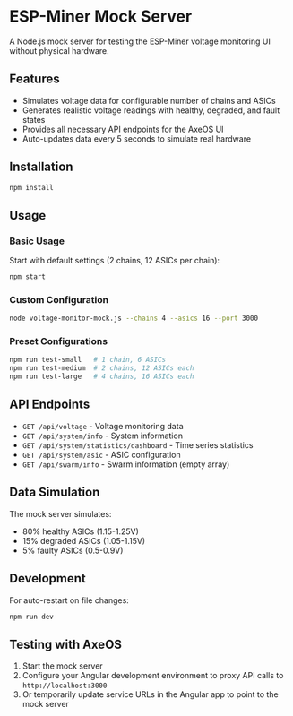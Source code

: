 # ESP-Miner Mock Server

A Node.js mock server for testing the ESP-Miner voltage monitoring UI without physical hardware.

## Features

- Simulates voltage data for configurable number of chains and ASICs
- Generates realistic voltage readings with healthy, degraded, and fault states
- Provides all necessary API endpoints for the AxeOS UI
- Auto-updates data every 5 seconds to simulate real hardware

## Installation

```bash
npm install
```

## Usage

### Basic Usage

Start with default settings (2 chains, 12 ASICs per chain):

```bash
npm start
```

### Custom Configuration

```bash
node voltage-monitor-mock.js --chains 4 --asics 16 --port 3000
```

### Preset Configurations

```bash
npm run test-small   # 1 chain, 6 ASICs
npm run test-medium  # 2 chains, 12 ASICs each
npm run test-large   # 4 chains, 16 ASICs each
```

## API Endpoints

- `GET /api/voltage` - Voltage monitoring data
- `GET /api/system/info` - System information
- `GET /api/system/statistics/dashboard` - Time series statistics
- `GET /api/system/asic` - ASIC configuration
- `GET /api/swarm/info` - Swarm information (empty array)

## Data Simulation

The mock server simulates:
- 80% healthy ASICs (1.15-1.25V)
- 15% degraded ASICs (1.05-1.15V)
- 5% faulty ASICs (0.5-0.9V)

## Development

For auto-restart on file changes:

```bash
npm run dev
```

## Testing with AxeOS

1. Start the mock server
2. Configure your Angular development environment to proxy API calls to `http://localhost:3000`
3. Or temporarily update service URLs in the Angular app to point to the mock server
